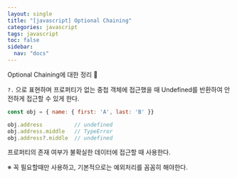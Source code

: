 ```yaml
---
layout: single
title: "[javascript] Optional Chaining"
categories: javascript
tags: javascript
toc: false
sidebar:
  nav: "docs"
---
```


 Optional Chaining에 대한 정리 📕



`?.` 으로 표현하며 프로퍼티가 없는 중첩 객체에 접근했을 때 Undefined를 반환하여 안전하게 접근할 수 있게 한다.

```javascript
const obj = { name: { first: 'A', last: 'B' }}

obj.address			 // undefined
obj.address.middle	 // TypeError
obj.address?.middle  // undefined
```

프로퍼티의 존재 여부가 불확실한 데이터에 접근할 때 사용한다.

※ 꼭 필요할때만 사용하고, 기본적으로는 예외처리를 꼼꼼히 해야한다.
